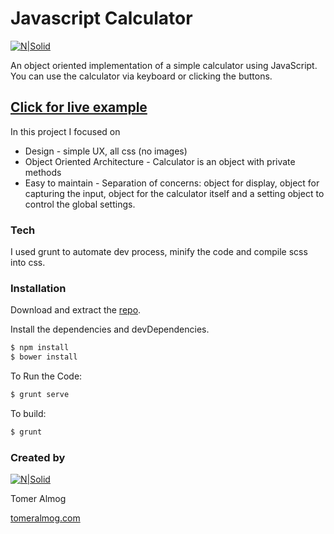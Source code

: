 # Javascript Calculator

[![N|Solid](http://tomeralmog.com/themes/tomer/images/baloon-girl.png)](http://dev.tomeralmog.com/calculator/)

An object oriented implementation of a simple calculator using JavaScript. You can use the calculator via keyboard or clicking the buttons.

## [Click for live example](http://dev.tomeralmog.com/calculator/)


In this project I focused on
* Design - simple UX, all css (no images)
* Object Oriented Architecture - Calculator is an object with private methods
* Easy to maintain - Separation of concerns: object for display, object for capturing the input, object for the calculator itself and a setting object to control the global settings.

### Tech

I used grunt to automate dev process, minify the code and compile scss into css.

### Installation

Download and extract the [repo](https://github.com/tomeralmog/calculator-js).

Install the dependencies and devDependencies.

```sh
$ npm install
$ bower install
```

To Run the Code:

```sh
$ grunt serve
```

To build:

```sh
$ grunt
```
### Created by

[![N|Solid](http://tomeralmog.com/themes/tomer/images/baloon-girl.png)](http://www.tomeralmog.com)

Tomer Almog

[tomeralmog.com](http://www.tomeralmog.com)
